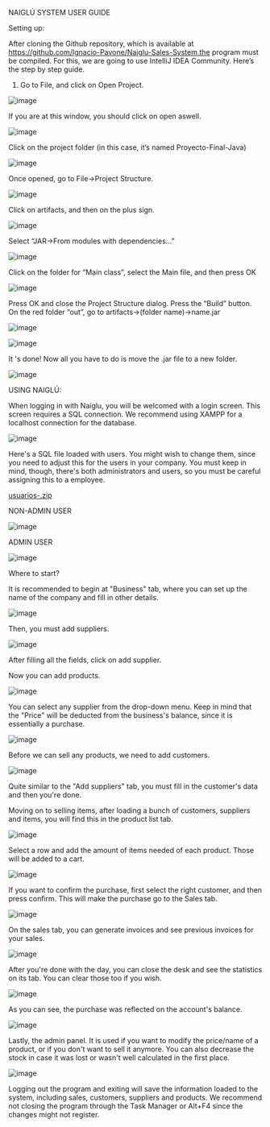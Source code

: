 NAIGLÚ SYSTEM USER GUIDE

Setting up:

 After cloning the Github repository, which is available at https://github.com/Ignacio-Pavone/Naiglu-Sales-System,the program must be compiled. For this, we are going to use IntelliJ IDEA Community. Here’s the step by step guide.

1. Go to File, and click on Open Project.

![image](https://user-images.githubusercontent.com/84025828/172191665-895a0aef-c167-46a0-8f81-41f60d395e89.png)


If you are at this window, you should click on open aswell.

![image](https://user-images.githubusercontent.com/84025828/172191728-bef0f0db-efaa-4993-985c-f8d3ff0209e3.png)

Click on the project folder (in this case, it’s named Proyecto-Final-Java)

![image](https://user-images.githubusercontent.com/84025828/172191786-69b672c9-e9e3-4204-8b64-70fc37815976.png)

Once opened, go to File->Project Structure.

![image](https://user-images.githubusercontent.com/84025828/172191835-63390621-fcc7-4cca-bead-8673d90a1a21.png)

Click on artifacts, and then on the plus sign.

![image](https://user-images.githubusercontent.com/84025828/172191888-4abd54c0-5130-481d-b1fb-c15b899d44cc.png)

Select “JAR->From modules with dependencies…”

![image](https://user-images.githubusercontent.com/84025828/172191944-54d097c7-3830-4bac-aee9-e0ec569027fe.png)


Click on the folder for “Main class”, select the Main file, and then press OK

![image](https://user-images.githubusercontent.com/84025828/172192059-1003b85b-8393-4aea-bbae-08171062f2d5.png)

Press OK and close the Project Structure dialog.
Press the “Build” button. On the red folder “out”, go to artifacts->(folder name)->name.jar

![image](https://user-images.githubusercontent.com/84025828/172192180-20b944ad-bdbd-4ba5-a872-33b82dc54c8d.png)

![image](https://user-images.githubusercontent.com/84025828/172192204-339bd782-c92a-4713-9d01-ad496bfa8090.png)

It 's done! Now all you have to do is move the .jar file to a new folder.

![image](https://user-images.githubusercontent.com/84025828/172192251-23109530-4af5-4d54-a488-9b196e6d80b0.png)


USING NAIGLÚ:

When logging in with Naiglu, you will be welcomed with a login screen. This screen requires a SQL connection. We recommend using XAMPP for a localhost connection for the database.

![image](https://user-images.githubusercontent.com/84025828/172192398-03b20de6-8957-49a6-a8c5-cb04b076f26e.png)

Here's a SQL file loaded with users. You might wish to change them, since you need to adjust this for the users in your company. You must keep in mind, though, there's both administrators and users, so you must be careful assigning this to a employee.
		
[usuarios-.zip](https://github.com/Ignacio-Pavone/Naiglu-Sales-System/files/8845561/usuarios-.zip)

NON-ADMIN USER

![image](https://user-images.githubusercontent.com/84025828/172193300-611d5e90-7526-4172-9e15-df91d929bd18.png)

ADMIN USER

![image](https://user-images.githubusercontent.com/84025828/172193391-872d10cd-426e-4c36-8b69-bce59470a619.png)


Where to start?

It is recommended to begin at "Business" tab, where you can set up the name of the company and fill in other details.

![image](https://user-images.githubusercontent.com/84025828/172194246-5b30dafd-557e-4ede-801b-31fe34563a92.png)

Then, you must add suppliers.

![image](https://user-images.githubusercontent.com/84025828/172193661-b5dd1668-5d85-48b4-a608-4b06a8964766.png)

After filling all the fields, click on add supplier.

Now you can add products.

![image](https://user-images.githubusercontent.com/84025828/172193972-394fc0ff-dc0a-4689-9702-c4dd98b4bec5.png)

You can select any supplier from the drop-down menu. Keep in mind that the "Price" will be deducted from the business's balance, since it is essentially a purchase.

![image](https://user-images.githubusercontent.com/84025828/172195371-c2e2cb8b-fab6-4875-9b69-2c8d6a7991ad.png)

Before we can sell any products, we need to add customers.

![image](https://user-images.githubusercontent.com/84025828/172194364-c3eb090a-3e45-4075-9d02-fd6ff30f34fa.png)

Quite similar to the "Add suppliers" tab, you must fill in the customer's data and then you're done.


Moving on to selling items, after loading a bunch of customers, suppliers and items, you will find this in the product list tab.

![image](https://user-images.githubusercontent.com/84025828/172194633-4772bf28-0604-46a8-9c8c-b7214775b66b.png)

Select a row and add the amount of items needed of each product. Those will be added to a cart.

![image](https://user-images.githubusercontent.com/84025828/172194967-c41ebd94-68f2-480c-91a0-6b6da567975e.png)

If you want to confirm the purchase, first select the right customer, and then press confirm. This will make the purchase go to the Sales tab.

![image](https://user-images.githubusercontent.com/84025828/172195182-5c9c9f90-a6ed-430d-af4e-7b0af8aad04e.png)

On the sales tab, you can generate invoices and see previous invoices for your sales. 

![image](https://user-images.githubusercontent.com/84025828/172195460-ee984046-4bce-4d56-bacb-42fee71863b9.png)

After you're done with the day, you can close the desk and see the statistics on its tab. You can clear those too if you wish.

![image](https://user-images.githubusercontent.com/84025828/172195590-c630e177-8e45-45b0-8f3f-417f131c2906.png)

As you can see, the purchase was reflected on the account's balance.

![image](https://user-images.githubusercontent.com/84025828/172195701-ddc0ad79-af81-4bcf-8c27-b0229d19a468.png)

Lastly, the admin panel. It is used if you want to modify the price/name of a product, or if you don't want to sell it anymore. You can also decrease the stock in case it was lost or wasn't well calculated in the first place. 

![image](https://user-images.githubusercontent.com/84025828/172196086-d02a724e-f162-4602-97cb-54bbcf1ea3d9.png)


Logging out the program and exiting will save the information loaded to the system, including sales, customers, suppliers and products. We recommend not closing the program through the Task Manager or Alt+F4 since the changes might not register. 
























